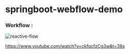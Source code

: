 # springboot-webflow-demo

### Workflow :

![reactive-flow](https://user-images.githubusercontent.com/25712816/113294351-7f577880-9314-11eb-859e-23504ccdebaf.PNG)

https://www.youtube.com/watch?v=ckfqcfzCg3w&t=38s
